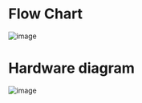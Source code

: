 # Flow Chart

![image](https://user-images.githubusercontent.com/89603034/133593717-069acbd3-89bd-4304-b3c2-d84d2dada096.png)


# Hardware diagram

![image](https://user-images.githubusercontent.com/89603034/133593866-054cc74c-322b-4650-b812-36cd2f517019.png)

